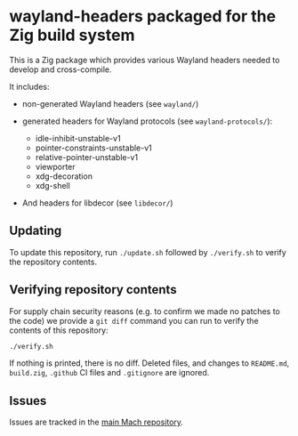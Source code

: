 # wayland-headers packaged for the Zig build system

This is a Zig package which provides various Wayland headers needed to develop and cross-compile.

It includes:

* non-generated Wayland headers (see `wayland/`)

* generated headers for Wayland protocols (see `wayland-protocols/`):

  * idle-inhibit-unstable-v1
  * pointer-constraints-unstable-v1
  * relative-pointer-unstable-v1
  * viewporter
  * xdg-decoration
  * xdg-shell

* And headers for libdecor (see `libdecor/`)


## Updating

To update this repository, run `./update.sh` followed by `./verify.sh` to verify the repository contents.

## Verifying repository contents

For supply chain security reasons (e.g. to confirm we made no patches to the code) we provide a `git diff` command you can run to verify the contents of this repository:

```sh
./verify.sh
```

If nothing is printed, there is no diff. Deleted files, and changes to `README.md`, `build.zig`, `.github` CI files and `.gitignore` are ignored.

## Issues

Issues are tracked in the [main Mach repository](https://github.com/hexops/mach/issues?q=is%3Aissue+is%3Aopen+label%3Awayland-headers).
